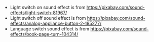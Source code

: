 - Light switch on sound effect is from
  https://pixabay.com/sound-effects/light-switch-81967/
- Light switch off sound effect is from
  https://pixabay.com/sound-effects/analog-appliance-button-2-185277/
- Language switch sound effect is from
  https://pixabay.com/sound-effects/book-page-turn-104314/
